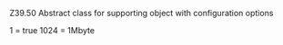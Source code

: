 Z39.50 Abstract class for supporting object with configuration options

1 				= true
1024 			= 1Mbyte
